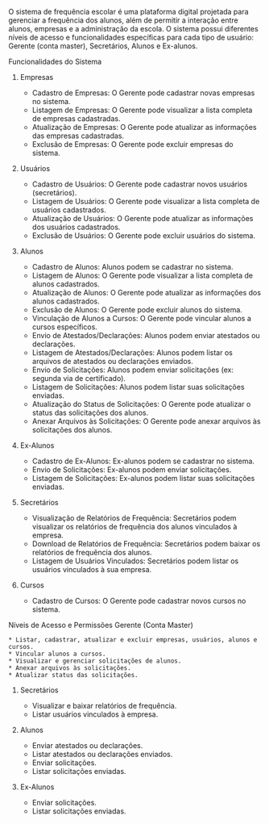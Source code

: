 O sistema de frequência escolar é uma plataforma digital projetada para gerenciar a frequência dos alunos, além de permitir a interação entre alunos, empresas e a administração da escola. O sistema possui diferentes níveis de acesso e funcionalidades específicas para cada tipo de usuário: Gerente (conta master), Secretários, Alunos e Ex-alunos.

Funcionalidades do Sistema

1. Empresas

    * Cadastro de Empresas: O Gerente pode cadastrar novas empresas no sistema.
    * Listagem de Empresas: O Gerente pode visualizar a lista completa de empresas cadastradas.
    * Atualização de Empresas: O Gerente pode atualizar as informações das empresas cadastradas.
    * Exclusão de Empresas: O Gerente pode excluir empresas do sistema.

2. Usuários

    * Cadastro de Usuários: O Gerente pode cadastrar novos usuários (secretários).
    * Listagem de Usuários: O Gerente pode visualizar a lista completa de usuários cadastrados.
    * Atualização de Usuários: O Gerente pode atualizar as informações dos usuários cadastrados.
    * Exclusão de Usuários: O Gerente pode excluir usuários do sistema.

3. Alunos

    * Cadastro de Alunos: Alunos podem se cadastrar no sistema.
    * Listagem de Alunos: O Gerente pode visualizar a lista completa de alunos cadastrados.
    * Atualização de Alunos: O Gerente pode atualizar as informações dos alunos cadastrados.
    * Exclusão de Alunos: O Gerente pode excluir alunos do sistema.
    * Vinculação de Alunos a Cursos: O Gerente pode vincular alunos a cursos específicos.
    * Envio de Atestados/Declarações: Alunos podem enviar atestados ou declarações.
    * Listagem de Atestados/Declarações: Alunos podem listar os arquivos de atestados ou declarações enviados.
    * Envio de Solicitações: Alunos podem enviar solicitações (ex: segunda via de certificado).
    * Listagem de Solicitações: Alunos podem listar suas solicitações enviadas.
    * Atualização do Status de Solicitações: O Gerente pode atualizar o status das solicitações dos alunos.
    * Anexar Arquivos às Solicitações: O Gerente pode anexar arquivos às solicitações dos alunos.

4. Ex-Alunos

    * Cadastro de Ex-Alunos: Ex-alunos podem se cadastrar no sistema.
    * Envio de Solicitações: Ex-alunos podem enviar solicitações.
    * Listagem de Solicitações: Ex-alunos podem listar suas solicitações enviadas.

5. Secretários

    * Visualização de Relatórios de Frequência: Secretários podem visualizar os relatórios de frequência dos alunos vinculados à empresa.
    * Download de Relatórios de Frequência: Secretários podem baixar os relatórios de frequência dos alunos.
    * Listagem de Usuários Vinculados: Secretários podem listar os usuários vinculados à sua empresa.

6. Cursos

   * Cadastro de Cursos: O Gerente pode cadastrar novos cursos no sistema.

Níveis de Acesso e Permissões
Gerente (Conta Master)

    * Listar, cadastrar, atualizar e excluir empresas, usuários, alunos e cursos.
    * Vincular alunos a cursos.
    * Visualizar e gerenciar solicitações de alunos.
    * Anexar arquivos às solicitações.
    * Atualizar status das solicitações.

1. Secretários

    * Visualizar e baixar relatórios de frequência.
    * Listar usuários vinculados à empresa.

2. Alunos

    * Enviar atestados ou declarações.
    * Listar atestados ou declarações enviados.
    * Enviar solicitações.
    * Listar solicitações enviadas.

3. Ex-Alunos

   * Enviar solicitações.
   * Listar solicitações enviadas.
